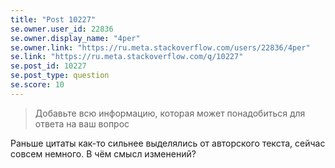 ```yaml
---
title: "Post 10227"
se.owner.user_id: 22836
se.owner.display_name: "4per"
se.owner.link: "https://ru.meta.stackoverflow.com/users/22836/4per"
se.link: "https://ru.meta.stackoverflow.com/q/10227"
se.post_id: 10227
se.post_type: question
se.score: 10
---
```

<blockquote>
  <p>Добавьте всю информацию, которая может понадобиться для ответа на ваш вопрос</p>
</blockquote>

<p>Раньше цитаты как-то сильнее выделялись от авторского текста, сейчас совсем немного. В чём смысл изменений?</p>
